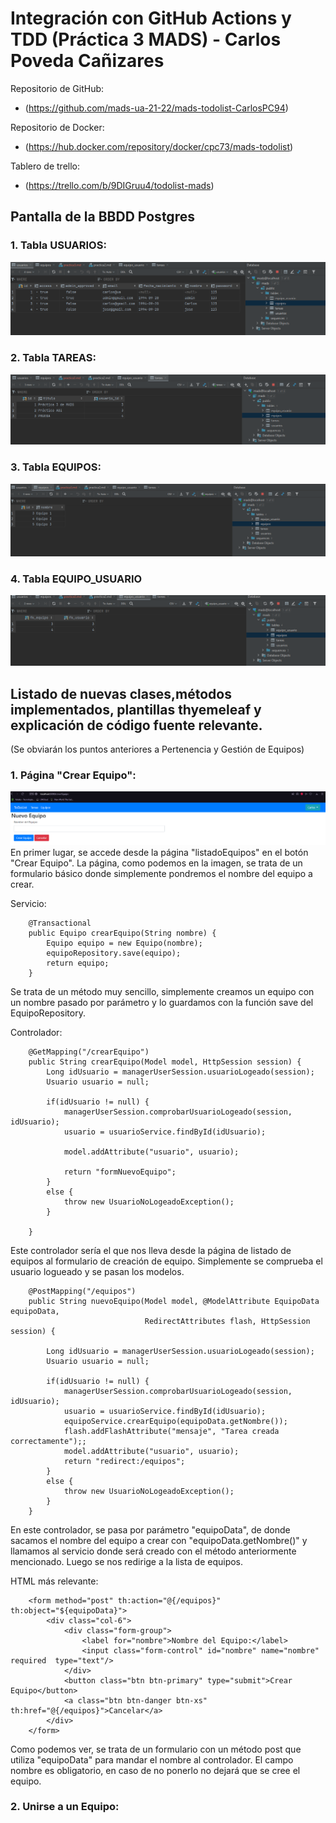 # Integración con GitHub Actions y TDD (Práctica 3 MADS) - Carlos Poveda Cañizares

Repositorio de GitHub:
- (https://github.com/mads-ua-21-22/mads-todolist-CarlosPC94)

Repositorio de Docker:
- (https://hub.docker.com/repository/docker/cpc73/mads-todolist)

Tablero de trello:
- (https://trello.com/b/9DIGruu4/todolist-mads)

## Pantalla de la BBDD Postgres

### 1. Tabla USUARIOS:

![img_4.png](img_4.png)

### 2. Tabla TAREAS:

![img_5.png](img_5.png)

### 3. Tabla EQUIPOS:

![img_6.png](img_6.png)

### 4. Tabla EQUIPO_USUARIO

![img_7.png](img_7.png)

## Listado de nuevas clases,métodos implementados, plantillas thyemeleaf y explicación de código fuente relevante.

(Se obviarán los puntos anteriores a Pertenencia y Gestión de Equipos)

### 1. Página "Crear Equipo":

![img_8.png](img_8.png)
En primer lugar, se accede desde la página "listadoEquipos" en el botón "Crear Equipo". La página, como podemos en la imagen, se trata de un formulario básico donde simplemente pondremos el nombre del equipo a crear.

Servicio:

~~~
    @Transactional
    public Equipo crearEquipo(String nombre) {
        Equipo equipo = new Equipo(nombre);
        equipoRepository.save(equipo);
        return equipo;
    }
~~~

Se trata de un método muy sencillo, simplemente creamos un equipo con un nombre pasado por parámetro y lo guardamos con la función save del EquipoRepository.

Controlador:

~~~
    @GetMapping("/crearEquipo")
    public String crearEquipo(Model model, HttpSession session) {
        Long idUsuario = managerUserSession.usuarioLogeado(session);
        Usuario usuario = null;

        if(idUsuario != null) {
            managerUserSession.comprobarUsuarioLogeado(session, idUsuario);
            usuario = usuarioService.findById(idUsuario);

            model.addAttribute("usuario", usuario);

            return "formNuevoEquipo";
        }
        else {
            throw new UsuarioNoLogeadoException();
        }

    }
~~~

Este controlador sería el que nos lleva desde la página de listado de equipos al formulario de creación de equipo. Simplemente se comprueba el usuario logueado y se pasan los modelos.

~~~~
    @PostMapping("/equipos")
    public String nuevoEquipo(Model model, @ModelAttribute EquipoData equipoData,
                              RedirectAttributes flash, HttpSession session) {

        Long idUsuario = managerUserSession.usuarioLogeado(session);
        Usuario usuario = null;

        if(idUsuario != null) {
            managerUserSession.comprobarUsuarioLogeado(session, idUsuario);
            usuario = usuarioService.findById(idUsuario);
            equipoService.crearEquipo(equipoData.getNombre());
            flash.addFlashAttribute("mensaje", "Tarea creada correctamente");;
            model.addAttribute("usuario", usuario);
            return "redirect:/equipos";
        }
        else {
            throw new UsuarioNoLogeadoException();
        }
    }
~~~~

En este controlador, se pasa por parámetro "equipoData", de donde sacamos el nombre del equipo a crear con "equipoData.getNombre()" y llamamos al servicio donde será creado con el método anteriormente mencionado. Luego se nos redirige a la lista de equipos.

HTML más relevante:

~~~
    <form method="post" th:action="@{/equipos}" th:object="${equipoData}">
        <div class="col-6">
            <div class="form-group">
                <label for="nombre">Nombre del Equipo:</label>
                <input class="form-control" id="nombre" name="nombre" required  type="text"/>
            </div>
            <button class="btn btn-primary" type="submit">Crear Equipo</button>
            <a class="btn btn-danger btn-xs" th:href="@{/equipos}">Cancelar</a>
        </div>
    </form>
~~~

Como podemos ver, se trata de un formulario con un método post que utiliza "equipoData" para mandar el nombre al controlador. El campo nombre es obligatorio, en caso de no ponerlo no dejará que se cree el equipo.

### 2. Unirse a un Equipo:


